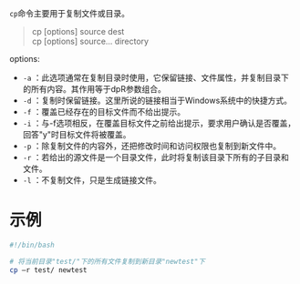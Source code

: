 
`cp`命令主要用于复制文件或目录。

> cp [options] source dest <br>
> cp [options] source... directory

options:

* `-a` ：此选项通常在复制目录时使用，它保留链接、文件属性，并复制目录下的所有内容。其作用等于dpR参数组合。
* `-d` ：复制时保留链接。这里所说的链接相当于Windows系统中的快捷方式。
* `-f` ：覆盖已经存在的目标文件而不给出提示。
* `-i` ：与-f选项相反，在覆盖目标文件之前给出提示，要求用户确认是否覆盖，回答"y"时目标文件将被覆盖。
* `-p` ：除复制文件的内容外，还把修改时间和访问权限也复制到新文件中。
* `-r` ：若给出的源文件是一个目录文件，此时将复制该目录下所有的子目录和文件。
* `-l` ：不复制文件，只是生成链接文件。

# 示例

```sh
#!/bin/bash

# 将当前目录"test/"下的所有文件复制到新目录"newtest"下
cp –r test/ newtest
```